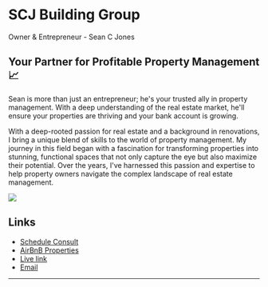 # SCJ Building Group

Owner & Entrepreneur - Sean C Jones

## Your Partner for Profitable Property Management 📈

Sean is more than just an entrepreneur; he's your trusted ally in property management. With a deep understanding of the real estate market, he'll ensure your properties are thriving and your bank account is growing.

With a deep-rooted passion for real estate and a background in renovations, I bring a unique blend of skills to the world of property management. My journey in this field began with a fascination for transforming properties into stunning, functional spaces that not only capture the eye but also maximize their potential. Over the years, I've harnessed this passion and expertise to help property owners navigate the complex landscape of real estate management.

![](https://res.cloudinary.com/codelikeagirl29/image/upload/v1697040014/projects/Makaan_-_Real_Estate_HTML_Template_po44rz.png)
## Links

- [Schedule Consult](https://calendly.com/seancjones)
- [AirBnB Properties](https://www.airbnb.com/rooms/678361298307714130)
- [Live link](https://scjbuildinggroup.com/)
- [Email](mailto:seancjones81@gmail.com)

---
